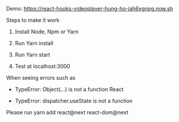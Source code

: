 Demo: https://react-hooks-videoplayer-hung-ho-jah6xgnpg.now.sh

Steps to make it work

1. Install Node, Npm or Yarn

2. Run Yarn install

3. Run Yarn start

4. Test at localhost:3000

When seeing errors such as

+ TypeError: Object(…) is not a function React

+ TypeError: dispatcher.useState is not a function

Please run yarn add react@next react-dom@next
